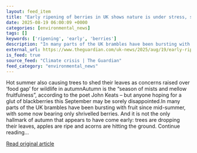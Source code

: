 ```yaml
---
layout: feed_item
title: "Early ripening of berries in UK shows nature is under stress, say experts"
date: 2025-08-19 06:00:09 +0000
categories: [environmental_news]
tags: []
keywords: ['ripening', 'early', 'berries']
description: "In many parts of the UK brambles have been bursting with fruit since mid-summer, with some now bearing only shrivelled berries"
external_url: https://www.theguardian.com/uk-news/2025/aug/19/early-ripening-berries-uk-shows-nature-under-stress-experts
is_feed: true
source_feed: "Climate crisis | The Guardian"
feed_category: "environmental_news"
---
```


Hot summer also causing trees to shed their leaves as concerns raised over ‘food gap’ for wildlife in autumnAutumn is the “season of mists and mellow fruitfulness”, according to the poet John Keats – but anyone hoping for a glut of blackberries this September may be sorely disappointed.In many parts of the UK brambles have been bursting with fruit since mid-summer, with some now bearing only shrivelled berries. And it is not the only hallmark of autumn that appears to have come early: trees are dropping their leaves, apples are ripe and acorns are hitting the ground. Continue reading...

[Read original article](https://www.theguardian.com/uk-news/2025/aug/19/early-ripening-berries-uk-shows-nature-under-stress-experts)
